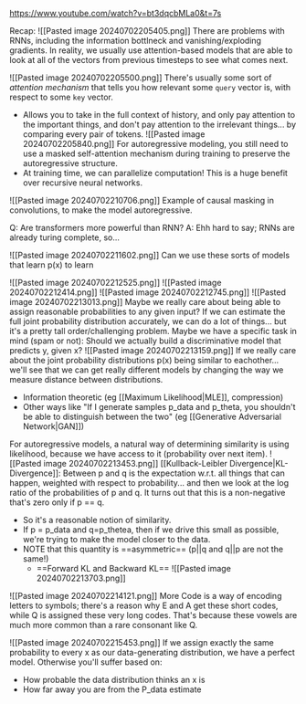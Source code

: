 https://www.youtube.com/watch?v=bt3dqcbMLa0&t=7s

Recap:
![[Pasted image 20240702205405.png]]
There are problems with RNNs, including the information bottlneck and vanishing/exploding gradients.
In reality, we usually use attention-based models that are able to look at all of the vectors from previous timesteps to see what comes next.

![[Pasted image 20240702205500.png]]
There's usually some sort of *attention mechanism* that tells you how relevant some `query` vector is, with respect to some `key` vector.
- Allows you to take in the full context of history, and only pay attention to the important things, and don't pay attention to the irrelevant things... by comparing every pair of tokens.
![[Pasted image 20240702205840.png]]
For autoregressive modeling, you still need to use a masked self-attention mechanism during training to preserve the autoregressive structure.
- At training time, we can parallelize computation! This is a huge benefit over recursive neural networks.

![[Pasted image 20240702210706.png]]
Example of causal masking in convolutions, to make the model autoregressive.

Q: Are transformers more powerful than RNN?
A: Ehh hard to say; RNNs are already turing complete, so...

![[Pasted image 20240702211602.png]]
Can we use these sorts of models that learn p(x) to learn



![[Pasted image 20240702212525.png]]
![[Pasted image 20240702212414.png]]
![[Pasted image 20240702212745.png]]
![[Pasted image 20240702213013.png]]
Maybe we really care about being able to assign reasonable probabilities to any given input? If we can estimate the full joint probability distribution accurately, we can do a lot of things... but it's a pretty tall order/challenging problem.
Maybe we have a specific task in mind (spam or not): Should we actually build a discriminative model that predicts y, given x?
![[Pasted image 20240702213159.png]]
If we really care about the joint probability distributions p(x) being similar to eachother... we'll see that we can get really different models by changing the way we measure distance between distributions.
- Information theoretic (eg [[Maximum Likelihood|MLE]], compression)
- Other ways like "If I generate samples p_data and p_theta, you shouldn't be able to distinguish between the two" (eg [[Generative Adversarial Network|GAN]])

For autoregressive models, a natural way of determining similarity is using likelihood, because we have access to it (probability over next item).
![[Pasted image 20240702213453.png]]
[[Kullback-Leibler Divergence|KL-Divergence]]: Between p and q is the expectation w.r.t. all things that can happen, weighted with respect to probability... and then we look at the log ratio of the probabilities of p and q. It turns out that this is a  non-negative that's zero only if p == q.
- So it's a reasonable notion of similarity.
- If p = p_data and q=p_thetea, then if we drive this small as possible, we're trying to make the model closer to the data.
- NOTE that this quantity is ==asymmetric== (p||q and q||p are not the same!)
	- ==Forward KL and Backward KL==
![[Pasted image 20240702213703.png]]

![[Pasted image 20240702214121.png]]
More Code is a way of encoding letters to symbols; there's a reason why E and A get these short codes, while Q is assigned these very long codes. That's because these vowels are much more common than a rare consonant like Q.

![[Pasted image 20240702215453.png]]
If we assign exactly the same probability to every x as our data-generating distribution, we have a perfect model.
Otherwise you'll suffer based on:
- How probable the data distribution thinks an x is
- How far away you are from the P_data estimate


